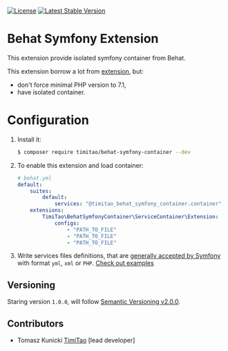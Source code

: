 [![License](https://poser.pugx.org/timitao/behat-symfony-container/license.svg)](https://packagist.org/packages/timitao/behat-symfony-container)
[![Latest Stable Version](https://poser.pugx.org/timitao/behat-symfony-container/v/stable.svg)](https://packagist.org/packages/timitao/behat-symfony-container)

# Behat Symfony Extension

This extension provide isolated symfony container from Behat.

This extension borrow a lot from [extension](https://github.com/FriendsOfBehat/ServiceContainerExtension), but:
- don't force minimal PHP version to 7.1,
- have isolated container. 

# Configuration 

1. Install it:
    
    ```bash
    $ composer require timitao/behat-symfony-container --dev
    ```

2. To enable this extension and load container:
    
    ```yaml
    # behat.yml
    default:
        suites:
            default:
                services: "@timitao_behat_symfony_container.container"
        extensions:
            TimiTao\BehatSymfonyContainer\ServiceContainer\Extension:
                configs:
                    - "PATH_TO_FILE"
                    - "PATH_TO_FILE"
                    - "PATH_TO_FILE"
    ```

3. Write services files definitions, that are [generally accepted by Symfony](https://symfony.com/doc/current/components/dependency_injection.html) with format `yml`, `xml` or `PHP`.
[Check out examples](https://github.com/timiTao/behat-symfony-container/blob/master/features/import.feature)

## Versioning
 
Staring version ``1.0.0``, will follow [Semantic Versioning v2.0.0](http://semver.org/spec/v2.0.0.html).

## Contributors

* Tomasz Kunicki [TimiTao](http://github.com/timiTao) [lead developer]